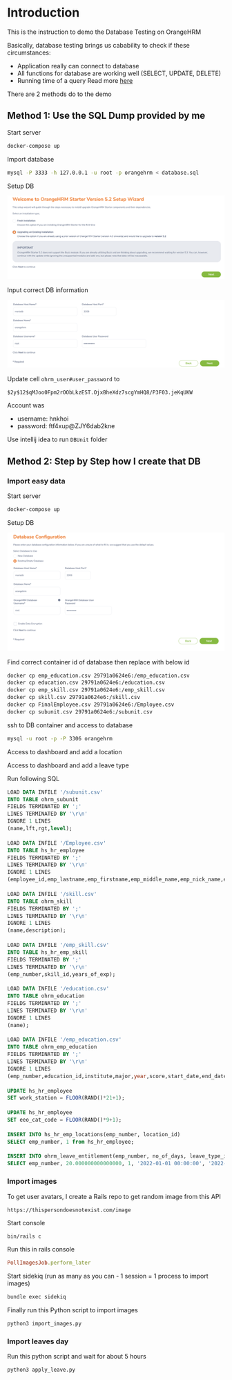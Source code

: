 # Introduction

This is the instruction to demo the Database Testing on OrangeHRM

Basically, database testing brings us cabability to check if these circumstances:

- Application really can connect to database
- All functions for database are working well (SELECT, UPDATE, DELETE)
- Running time of a query
Read more [here](https://www.guru99.com/data-testing.html)

There are 2 methods do to the demo

## Method 1: Use the SQL Dump provided by me

Start server

```zsh
docker-compose up
```

Import database

```zsh
mysql -P 3333 -h 127.0.0.1 -u root -p orangehrm < database.sql
```

Setup DB

![image](images/image_1.png)

Input correct DB information

![image](images/image_2.png)

Update cell `ohrm_user#user_password` to

```text
$2y$12$qMJoo0Fpm2rOObLkzEST.OjxBheXdz7scgYmHQ8/P3F03.jeKqUKW
```

Account was

- username: hnkhoi
- password: ftf4xup@ZJY6dab2kne

Use intellij idea to run `DBUnit` folder

## Method 2: Step by Step how I create that DB

### Import easy data

Start server

```zsh
docker-compose up
```

Setup DB

![image](images/image_3.png)

Find correct container id of database then replace with below id

```zsh
docker cp emp_education.csv 29791a0624e6:/emp_education.csv
docker cp education.csv 29791a0624e6:/education.csv
docker cp emp_skill.csv 29791a0624e6:/emp_skill.csv
docker cp skill.csv 29791a0624e6:/skill.csv
docker cp FinalEmployee.csv 29791a0624e6:/Employee.csv
docker cp subunit.csv 29791a0624e6:/subunit.csv
```

ssh to DB container and access to database

```zsh
mysql -u root -p -P 3306 orangehrm
```

Access to dashboard and add a location

Access to dashboard and add a leave type

Run following SQL

```sql
LOAD DATA INFILE '/subunit.csv'
INTO TABLE ohrm_subunit
FIELDS TERMINATED BY ';'
LINES TERMINATED BY '\r\n'
IGNORE 1 LINES
(name,lft,rgt,level);

LOAD DATA INFILE '/Employee.csv'
INTO TABLE hs_hr_employee
FIELDS TERMINATED BY ';'
LINES TERMINATED BY '\r\n'
IGNORE 1 LINES
(employee_id,emp_lastname,emp_firstname,emp_middle_name,emp_nick_name,emp_smoker,emp_birthday,emp_gender,emp_ssn_num,emp_street1,city_code,emp_zipcode,emp_work_telephone,emp_work_email,nation_code,emp_dri_lice_num,emp_dri_lice_exp_date,coun_code,provin_code,joined_date);

LOAD DATA INFILE '/skill.csv'
INTO TABLE ohrm_skill
FIELDS TERMINATED BY ';'
LINES TERMINATED BY '\r\n'
IGNORE 1 LINES
(name,description);

LOAD DATA INFILE '/emp_skill.csv'
INTO TABLE hs_hr_emp_skill
FIELDS TERMINATED BY ';'
LINES TERMINATED BY '\r\n'
(emp_number,skill_id,years_of_exp);

LOAD DATA INFILE '/education.csv'
INTO TABLE ohrm_education
FIELDS TERMINATED BY ';'
LINES TERMINATED BY '\r\n'
IGNORE 1 LINES
(name);

LOAD DATA INFILE '/emp_education.csv'
INTO TABLE ohrm_emp_education
FIELDS TERMINATED BY ';'
LINES TERMINATED BY '\r\n'
IGNORE 1 LINES
(emp_number,education_id,institute,major,year,score,start_date,end_date);

UPDATE hs_hr_employee
SET work_station = FLOOR(RAND()*21+1);

UPDATE hs_hr_employee
SET eeo_cat_code = FLOOR(RAND()*9+1);

INSERT INTO hs_hr_emp_locations(emp_number, location_id)
SELECT emp_number, 1 from hs_hr_employee;

INSERT INTO ohrm_leave_entitlement(emp_number, no_of_days, leave_type_id, from_date, to_date, credited_date, entitlement_type, created_by_id)
SELECT emp_number, 20.000000000000000, 1, '2022-01-01 00:00:00', '2022-12-31 00:00:00', '2022-12-28 07:23:41', 1, 1 FROM hs_hr_employee;
```

### Import images

To get user avatars, I create a Rails repo to get random image from this API

```url
https://thispersondoesnotexist.com/image
```

Start console

```zsh
bin/rails c
```

Run this in rails console

```ruby
PollImagesJob.perform_later
```

Start sidekiq (run as many as you can - 1 session = 1 process to import images)

```zsh
bundle exec sidekiq
```

Finally run this Python script to import images

```zsh
python3 import_images.py
```

### Import leaves day

Run this python script and wait for about 5 hours

```zsh
python3 apply_leave.py
```